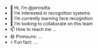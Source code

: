 - 👋 Hi, I’m @jennsitta
- 👀 I’m interested in recognition systems
- 🌱 I’m currently learning face recognition
- 💞️ I’m looking to collaborate on this team
- 📫 How to reach me ...
- 😄 Pronouns: ...
- ⚡ Fun fact: ...

<!---
jennsitta/jennsitta is a ✨ special ✨ repository because its `README.md` (this file) appears on your GitHub profile.
You can click the Preview link to take a look at your changes.
--->
